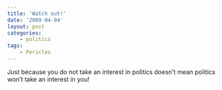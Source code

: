 ```yaml
---
title: 'Watch out!'
date: '2009-04-04'
layout: post
categories:
    - politics
tags:
    - Pericles
---
```


Just because you do not take an interest in politics doesn’t mean politics won’t take an interest in you!